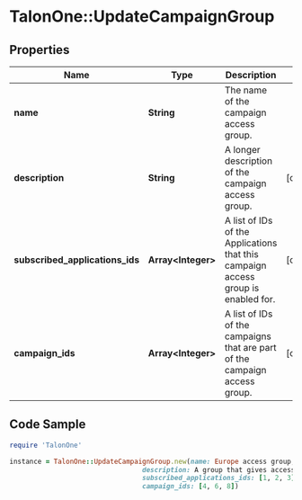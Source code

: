 # TalonOne::UpdateCampaignGroup

## Properties

Name | Type | Description | Notes
------------ | ------------- | ------------- | -------------
**name** | **String** | The name of the campaign access group. | 
**description** | **String** | A longer description of the campaign access group. | [optional] 
**subscribed_applications_ids** | **Array&lt;Integer&gt;** | A list of IDs of the Applications that this campaign access group is enabled for. | [optional] 
**campaign_ids** | **Array&lt;Integer&gt;** | A list of IDs of the campaigns that are part of the campaign access group. | [optional] 

## Code Sample

```ruby
require 'TalonOne'

instance = TalonOne::UpdateCampaignGroup.new(name: Europe access group,
                                 description: A group that gives access to all the campaigns for the Europe market.,
                                 subscribed_applications_ids: [1, 2, 3],
                                 campaign_ids: [4, 6, 8])
```


